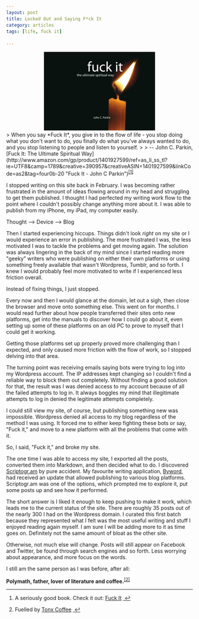 ```yaml
---
layout: post
title: Locked Out and Saying F*ck It
category: articles
tags: [life, fuck it]

---
```

<center><a href="http://www.amazon.com/gp/product/1401927599/ref=as_li_ss_tl?ie=UTF8&camp=1789&creative=390957&creativeASIN=1401927599&linkCode=as2&tag=four0b-20"><img src="/images/locked-out-and-saying-fck-it.jpg"></a></center>
> When you say *Fuck It*, you give in to the flow of life - you stop doing what you don't want to do, you finally do what you've always wanted to do, and you stop listening to people and listen to yourself. 
>
> -- John C. Parkin, [Fuck It: The Ultimate Spiritual Way](http://www.amazon.com/gp/product/1401927599/ref=as_li_ss_tl?ie=UTF8&camp=1789&creative=390957&creativeASIN=1401927599&linkCode=as2&tag=four0b-20 "Fuck It - John C Parkin")<sup><a href="#fn:1" id="fnref:1" title="see footnote" class="footnote">[1]</a></sup>

I stopped writing on this site back in February. I was becoming rather frustrated in the amount of ideas flowing around in my head and struggling to get them published. I thought I had perfected my writing work flow to the point where I couldn't possibly change anything more about it. I was able to publish from my iPhone, my iPad, my computer easily. 

Thought --> Device --> Blog

Then I started experiencing hiccups. Things didn't look *right* on my site or I would experience an error in publishing. The more frustrated I was, the less motivated I was to tackle the problems and get moving again. The solution was always lingering in the back of my mind since I started reading more "geeky" writers who were publishing on either their own platforms or using something freely available that wasn't Wordpress, Tumblr, and so forth. I knew I would probably feel more motivated to write if I experienced less friction overall. 

Instead of fixing things, I just stopped. 

Every now and then I would glance at the domain, let out a sigh, then close the browser and move onto something else. This went on for months. I would read further about how people transferred their sites onto new platforms, get into the manuals to discover how I could go about it, even setting up some of these platforms on an old PC to prove to myself that I could get it working. 

Getting those platforms set up properly proved more challenging than I expected, and only caused more friction with the flow of work, so I stopped delving into that area. 

The turning point was receiving emails saying bots were trying to log into my Wordpress account. The IP addresses kept changing so I couldn't find a reliable way to block them out completely. Without finding a good solution for that, the result was I was denied access to my account because of all the failed attempts to log in. It always boggles my mind that illegitimate attempts to log in denied the legitimate attempts completely. 

I could still view my site, of course, but publishing something new was impossible. Wordpress denied all access to my blog regardless of the method I was using. It forced me to either keep fighting these bots or say, "Fuck it," and move to a new platform with all the problems that come with it. 

So, I said, "Fuck it," and broke my site. 

The one time I was able to access my site, I exported all the posts, converted them into Markdown, and then decided what to do. I discovered [Scriptogr.am](http://scriptogr.am "Scriptogr.am") by pure accident. My favourite writing application, [Byword](https://itunes.apple.com/us/app/byword/id420212497?mt=12&uo=4&at=10l4Qt "Byword"), had received an update that allowed publishing to various blog platforms. Scriptogr.am was one of the options, which prompted me to explore it, put some posts up and see how it performed. 

The short answer is I liked it enough to keep pushing to make it work, which leads me to the current status of the site. There are roughly 35 posts out of the nearly 300 I had on the Wordpress domain. I curated this first batch because they represented what I felt was the most useful writing and stuff I enjoyed reading again myself. I am sure I will be adding more to it as time goes on. Definitely not the same amount of bloat as the other site. 

Otherwise, not much else will change. Posts will still appear on Facebook and Twitter, be found through search engines and so forth. Less worrying about appearance, and more focus on the words.  

I still am the same person as I was before, after all:

**Polymath, father, lover of literature and coffee.**<sup><a href="#fn:2" id="fnref:2" title="see footnote" class="footnote">[2]</a></sup>

<div class="footnotes">
<hr />
<ol>

<li id="fn:1">
<p>A seriously good book. Check it out: <a href="http://www.amazon.com/gp/product/1401927599/ref=as_li_ss_tl?ie=UTF8&amp;camp=1789&amp;creative=390957&amp;creativeASIN=1401927599&amp;linkCode=as2&amp;tag=four0b-20" title="Fuck It - John C Parkin">Fuck It</a> <a href="#fnref:1" title="return to article" class="reversefootnote">&#160;&#8617;</a></p>
</li>

<li id="fn:2">
<p>Fuelled by <a href="https://tonx.org/u/foursides" title="Tonx Coffee">Tonx Coffee</a> <a href="#fnref:2" title="return to article" class="reversefootnote">&#160;&#8617;</a></p>
</li>

</ol>
</div>